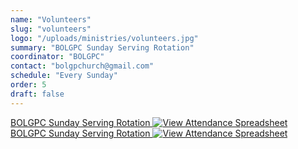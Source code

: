 ```yaml
---
name: "Volunteers"
slug: "volunteers"
logo: "/uploads/ministries/volunteers.jpg"
summary: "BOLGPC Sunday Serving Rotation"
coordinator: "BOLGPC"
contact: "bolgpchurch@gmail.com"
schedule: "Every Sunday"
order: 5
draft: false
---
```


<a href="https://docs.google.com/spreadsheets/d/1hj495zED2VC1OyUPFN5GDjdedn87qvNFXRH1Yfu-e0g/edit?gid=901472559" target="_blank" rel="noopener noreferrer">
  BOLGPC Sunday Serving Rotation
  <img src="/uploads/ministries/volunteer-need.jpg" alt="View Attendance Spreadsheet" class="cursor-pointer" />
</a>

<a href="https://docs.google.com/spreadsheets/d/1hj495zED2VC1OyUPFN5GDjdedn87qvNFXRH1Yfu-e0g/edit?gid=901472559" target="_blank" rel="noopener noreferrer">
BOLGPC Sunday Serving Rotation
  <img 
    src="/uploads/ministries/volunteer-need.jpg" 
    alt="View Attendance Spreadsheet" 
    class="cursor-pointer w-32 h-auto"
  />
</a>
